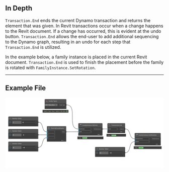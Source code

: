## In Depth
`Transaction.End` ends the current Dynamo transaction and returns the element that was given. In Revit transactions occur when a change happens to the Revit document. If a change has occurred, this is evident at the undo button. `Transaction.End` allows the end-user to add additional sequencing to the Dynamo graph, resulting in an undo for each step that `Transaction.End` is utilized.

In the example below, a family instance is placed in the current Revit document. `Transaction.End` is used to finish the placement before the family is rotated with `FamilyInstance.SetRotation`.

___
## Example File

![Transaction.End](./Revit.Transaction.Transaction.End_img.jpg)
